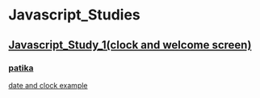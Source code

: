 # Javascript_Studies

## [Javascript_Study_1(clock and welcome screen)](https://github.com/KaderErgin/Javascript/tree/master/Javascript_Study_1)<br>
### [patika](https://academy.patika.dev/tr/profile)

[date and clock example](https://KaderErgin.github.io/Javascript/Javascript-Study_1/index)
